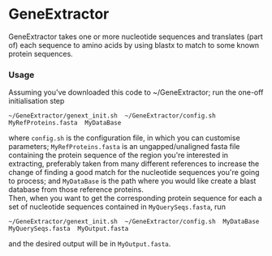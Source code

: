 # GeneExtractor
GeneExtractor takes one or more nucleotide sequences and translates (part of) each sequence to amino acids by using blastx to match to some known protein sequences.

### Usage
Assuming you've downloaded this code to ~/GeneExtractor; run the one-off initialisation step
```
~/GeneExtractor/genext_init.sh  ~/GeneExtractor/config.sh  MyRefProteins.fasta  MyDataBase
```
where `config.sh` is the configuration file, in which you can customise parameters; `MyRefProteins.fasta` is an ungapped/unaligned fasta file containing the protein sequence of the region you're interested in extracting, preferably taken from many different references to increase the change of finding a good match for the nucleotide sequences you're going to process; and `MyDataBase` is the path where you would like create a blast database from those reference proteins.  
Then, when you want to get the corresponding protein sequence for each a set of nucleotide sequences contained in `MyQuerySeqs.fasta`, run
```
~/GeneExtractor/genext_init.sh  ~/GeneExtractor/config.sh  MyDataBase  MyQuerySeqs.fasta  MyOutput.fasta
```
and the desired output will be in `MyOutput.fasta`.
